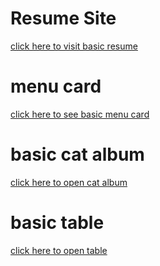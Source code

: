 # Resume Site
[click here to visit basic resume](https://vivek4nag.github.io/HTML-CSS-Geeks/01_html_cw_01/)

# menu card
[click here to see basic menu card](https://vivek4nag.github.io/HTML-CSS-Geeks/02_html_hw_01/)

# basic cat album
[click here to open cat album](https://vivek4nag.github.io/HTML-CSS-Geeks/03_html_cw_02/)

# basic table
[click here to open table](https://vivek4nag.github.io/HTML-CSS-Geeks/04_html_hw_02/)